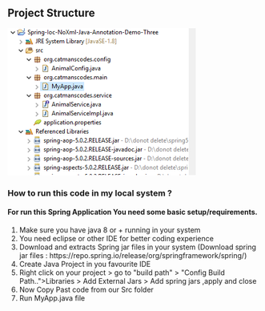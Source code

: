 
<h2> Project Structure </h2>

![](NoXmlDemo3.PNG)


<h3> How to run this code in my local system ?</h3> 

<h4>For run this Spring Application You need some basic setup/requirements.</h4>
<ol>
  
  <li> Make sure you have java 8 or + running in your system </li>
  <li> You need eclipse or other IDE for better coding experience </li>
  <li> Download and extracts Spring jar files in your system (Download spring jar files : https://repo.spring.io/release/org/springframework/spring/) </li>
  <li> Create Java Project in you favourite IDE</li>
  <li> Right click on your project > go to "build path" > "Config Build Path..">Libraries > Add External Jars > Add spring jars ,apply and close </li>
  <li> Now Copy Past code from our Src folder </li>
  <li> Run MyApp.java file </li>
  
</ol>

